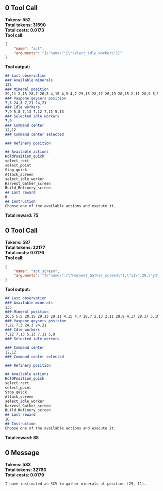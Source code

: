 ## 0 Tool Call
**Tokens: 552**  
**Total tokens: 31590**  
**Total costs: 0.0173**  
**Tool call:**  
```json
{
    "name": "act",
    "arguments": "{\"name\":[\"select_idle_worker\"]}"
}
```
**Tool output:**  
```markdown
## Last observation
### Available minerals
125
### Mineral position
29,11 2,13 28,7 26,5 4,15 4,9 4,7 29,13 28,17 26,19 28,15 2,11 28,9 5,5 4,17 5,19
### Vaspene geysers position
7,3 24,3 7,21 24,21
### Idle workers
7,9 5,8 7,13 7,12 7,11 5,13
### Selected idle workers
7,9
### Command center
12,12
### Command center selected

### Refinery position

## Available actions
HoldPosition_quick
select_rect
select_point
Stop_quick
Attack_screen
select_idle_worker
Harvest_Gather_screen
Build_Refinery_screen
## Last reward
0
## Instruction
Choose one of the available actions and execute it.
```
**Total reward: 75**  
## 0 Tool Call
**Tokens: 587**  
**Total tokens: 32177**  
**Total costs: 0.0176**  
**Tool call:**  
```json
{
    "name": "act_screen",
    "arguments": "{\"name\":[\"Harvest_Gather_screen\"],\"x1\":29,\"y1\":11}"
}
```
**Tool output:**  
```markdown
## Last observation
### Available minerals
135
### Mineral position
26,5 5,5 28,15 29,13 29,11 4,15 4,7 28,7 2,13 2,11 28,9 4,17 28,17 5,19 26,19 4,9
### Vaspene geysers position
7,21 7,3 24,3 24,21
### Idle workers
7,12 7,13 5,13 7,11 5,8
### Selected idle workers

### Command center
12,12
### Command center selected

### Refinery position

## Available actions
HoldPosition_quick
select_rect
select_point
Stop_quick
Attack_screen
select_idle_worker
Harvest_Gather_screen
Build_Refinery_screen
## Last reward
10
## Instruction
Choose one of the available actions and execute it.
```
**Total reward: 85**  
## 0 Message
**Tokens: 583**  
**Total tokens: 32760**  
**Total costs: 0.0179**  
```markdown
I have instructed an SCV to gather minerals at position (29, 11).
```
